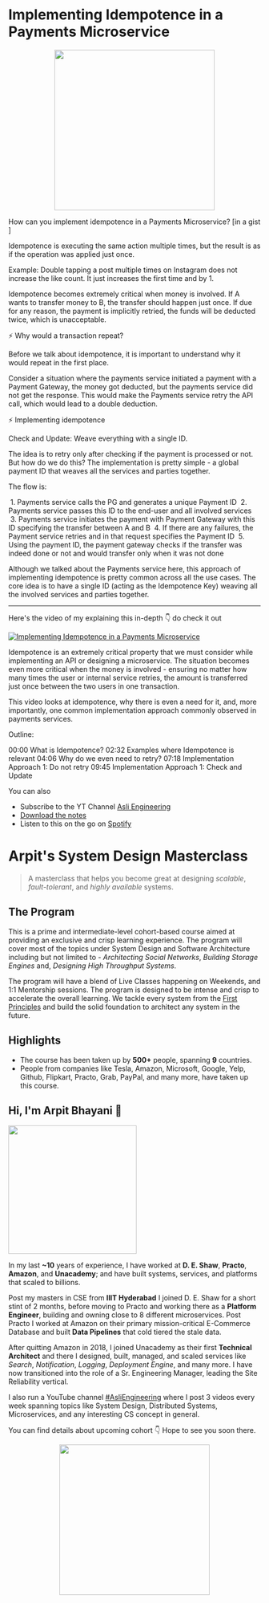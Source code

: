 Implementing Idempotence in a Payments Microservice
===

<p align="center">
    <img src="https://media.giphy.com/media/j3x5hjUoXIesM/giphy.gif" width="320px" />
</p>


How can you implement idempotence in a Payments Microservice? [in a gist ]

Idempotence is executing the same action multiple times, but the result is as if the operation was applied just once.

Example: Double tapping a post multiple times on Instagram does not increase the like count. It just increases the first time and by 1.

Idempotence becomes extremely critical when money is involved. If A wants to transfer money to B, the transfer should happen just once. If due for any reason, the payment is implicitly retried, the funds will be deducted twice, which is unacceptable.

⚡ Why would a transaction repeat?

Before we talk about idempotence, it is important to understand why it would repeat in the first place.

Consider a situation where the payments service initiated a payment with a Payment Gateway, the money got deducted, but the payments service did not get the response. This would make the Payments service retry the API call, which would lead to a double deduction.

⚡ Implementing idempotence

Check and Update: Weave everything with a single ID.

The idea is to retry only after checking if the payment is processed or not. But how do we do this? The implementation is pretty simple - a global payment ID that weaves all the services and parties together.

The flow is:

 1. Payments service calls the PG and generates a unique Payment ID
 2. Payments service passes this ID to the end-user and all involved services
 3. Payments service initiates the payment with Payment Gateway with this ID specifying the transfer between A and B
 4. If there are any failures, the Payment service retries and in that request specifies the Payment ID
 5. Using the payment ID, the payment gateway checks if the transfer was indeed done or not and would transfer only when it was not done

Although we talked about the Payments service here, this approach of implementing idempotence is pretty common across all the use cases. The core idea is to have a single ID (acting as the Idempotence Key) weaving all the involved services and parties together.
<hr />


<p>Here's the video of my explaining this in-depth 👇‍ do check it out</p>

[![Implementing Idempotence in a Payments Microservice](https://i.ytimg.com/vi/m6DtqSb1BDM/mqdefault.jpg)](https://www.youtube.com/watch?v=m6DtqSb1BDM)

Idempotence is an extremely critical property that we must consider while implementing an API or designing a microservice. The situation becomes even more critical when the money is involved - ensuring no matter how many times the user or internal service retries, the amount is transferred just once between the two users in one transaction.

This video looks at idempotence, why there is even a need for it, and, more importantly, one common implementation approach commonly observed in payments services.

Outline:

00:00 What is Idempotence?
02:32 Examples where Idempotence is relevant
04:06 Why do we even need to retry?
07:18 Implementation Approach 1: Do not retry
09:45 Implementation Approach 1: Check and Update

You can also
 - Subscribe to the YT Channel [Asli Engineering](https://youtube.com/c/ArpitBhayani)
 - [Download the notes](https://drive.google.com/file/d/1Zyt8qN11IiAZJKrdan4wi1c5J6n_eAyU/view?usp=sharing)
 - Listen to this on the go on [Spotify](https://open.spotify.com/show/7qMoamm2iZQrsPVm6IQLoD)

# Arpit's System Design Masterclass

> A masterclass that helps you become great at designing _scalable_, _fault-tolerant_, and _highly available_ systems.

## The Program

This is a prime and intermediate-level cohort-based course aimed at providing an exclusive and crisp learning experience. The program will cover most of the topics under System Design and Software Architecture including but not limited to - _Architecting Social Networks_, _Building Storage Engines_ and, _Designing High Throughput Systems_.

The program will have a blend of Live Classes happening on Weekends, and 1:1 Mentorship sessions. The program is designed to be intense and crisp to accelerate the overall learning. We tackle every system from the [First Principles](https://en.wikipedia.org/wiki/First_principle) and build the solid foundation to architect any system in the future.


## Highlights

 - The course has been taken up by __500+__ people, spanning __9__ countries.
 - People from companies like Tesla, Amazon, Microsoft, Google, Yelp, Github, Flipkart, Practo, Grab, PayPal, and many more, have taken up this course.


## Hi, I'm Arpit Bhayani 👋

<img width="256px" src="https://arpitbhayani.me/static/img/arpit.jpg" />

In my last **~10** years of experience, I have worked at **D. E. Shaw**, **Practo**, **Amazon**, and **Unacademy**; and have built systems, services, and platforms that scaled to billions.

Post my masters in CSE from **IIIT Hyderabad** I joined D. E. Shaw for a short stint of 2 months, before moving to Practo and working there as a **Platform Engineer**, building and owning close to 8 different microservices. Post Practo I worked at Amazon on their primary mission-critical E-Commerce Database and built **Data Pipelines** that cold tiered the stale data.

After quitting Amazon in 2018, I joined Unacademy as their first **Technical Architect** and there I designed, built, managed, and scaled services like _Search_, _Notification_, _Logging_, _Deployment Engine_, and many more. I have now transitioned into the role of a Sr. Engineering Manager, leading the Site Reliability vertical.

I also run a YouTube channel [#AsliEngineering](https://www.youtube.com/c/ArpitBhayani) where I post 3 videos every week spanning topics like System Design, Distributed Systems, Microservices, and any interesting CS concept in general.

You can find details about upcoming cohort 👇‍ Hope to see you soon there.

<center>
<a target="_blank" href="https://arpitbhayani.me/masterclass">
<img src="https://user-images.githubusercontent.com/4745789/137859181-d4499cf4-ce65-4466-8b88-a078ece0f081.PNG" width="300px" />
</a>
</center>